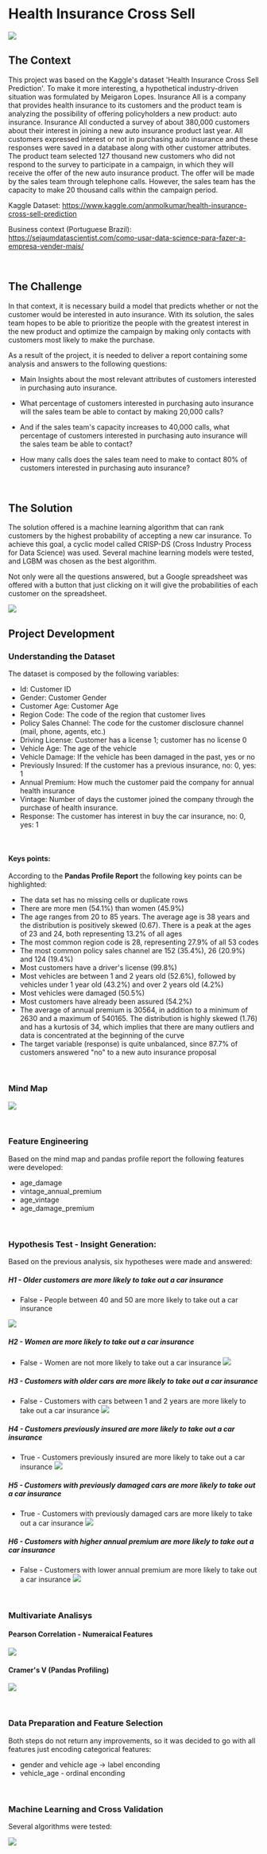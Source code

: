 # Health Insurance Cross Sell

![](img/insurance)

## The Context

This project was based on the Kaggle's dataset 'Health Insurance Cross Sell Prediction'. To make it more interesting, a hypothetical industry-driven situation was formulated by Meigaron Lopes. Insurance All is a company that provides health insurance to its customers and the product team is analyzing the possibility of offering policyholders a new product: auto insurance. Insurance All conducted a survey of about 380,000 customers about their interest in joining a new auto insurance product last year. All customers expressed interest or not in purchasing auto insurance and these responses were saved in a database along with other customer attributes. The product team selected 127 thousand new customers who did not respond to the survey to participate in a campaign, in which they will receive the offer of the new auto insurance product. The offer will be made by the sales team through telephone calls. However, the sales team has the capacity to make 20 thousand calls within the campaign period.

Kaggle Dataset: https://www.kaggle.com/anmolkumar/health-insurance-cross-sell-prediction

Business context (Portuguese Brazil): https://sejaumdatascientist.com/como-usar-data-science-para-fazer-a-empresa-vender-mais/

<br>

## The Challenge

In that context, it is necessary build a model that predicts whether or not the customer would be interested in auto insurance. With its solution, the sales team hopes to be able to prioritize the people with the greatest interest in the new product and optimize the campaign by making only contacts with customers most likely to make the purchase.

As a result of the project, it is needed to deliver a report containing some analysis and answers to the following questions:

- Main Insights about the most relevant attributes of customers interested in purchasing auto insurance.

- What percentage of customers interested in purchasing auto insurance will the sales team be able to contact by making 20,000 calls?

- And if the sales team's capacity increases to 40,000 calls, what percentage of customers interested in purchasing auto insurance will the sales team be able to contact?

- How many calls does the sales team need to make to contact 80% of customers interested in purchasing auto insurance?

<br>

## The Solution

The solution offered is a machine learning algorithm that can rank customers by the highest probability of accepting a new car insurance. To achieve this goal, a cyclic model called CRISP-DS (Cross Industry Process for Data Science) was used. Several machine learning models were tested, and LGBM was chosen as the best algorithm.  

Not only were all the questions answered, but a Google spreadsheet was offered with a button that just clicking on it will give the probabilities of each customer on the spreadsheet. 

<img src="/img/spreadsheet.gif">

<br>

## Project Development

### Understanding the Dataset

The dataset is composed by the following variables:


- Id: Customer ID
- Gender: Customer Gender
- Customer Age: Customer Age
- Region Code: The code of the region that customer lives
- Policy Sales Channel: The code for the customer disclosure channel (mail, phone, agents, etc.)
- Driving License: Customer has a license 1; customer has no license 0
- Vehicle Age: The age of the vehicle
- Vehicle Damage: If the vehicle has been damaged in the past, yes or no
- Previously Insured: If the customer has a previous insurance, no: 0, yes: 1
- Annual Premium: How much the customer paid the company for annual health insurance
- Vintage: Number of days the customer joined the company through the purchase of health insurance.
- Response: The customer has interest in buy the car insurance, no: 0, yes: 1

<br>

#### Keys points:

According to the **Pandas Profile Report** the following key points can be highlighted:

- The data set has no missing cells or duplicate rows
- There are more men (54.1%) than women (45.9%)
- The age ranges from 20 to 85 years. The average age is 38 years and the distribution is positively skewed (0.67). There is a peak at the ages of 23 and 24, both representing 13.2% of all ages
- The most common region code is 28, representing 27.9% of all 53 codes
- The most common policy sales channel are 152 (35.4%), 26 (20.9%) and 124 (19.4%)
- Most customers have a driver's license (99.8%)
- Most vehicles are between 1 and 2 years old (52.6%), followed by vehicles under 1 year old (43.2%) and over 2 years old (4.2%)
- Most vehicles were damaged (50.5%)
- Most customers have already been assured (54.2%)
- The average of annual premium is 30564, in addition to a minimum of 2630 and a maximum of 540165. The distribution is highly skewed (1.76) and has a kurtosis of 34, which implies that there are many outliers and data is concentrated at the beginning of the curve
- The target variable (response) is quite unbalanced, since 87.7% of customers answered "no" to a new auto insurance proposal

<br>

### Mind Map

![](img/mind_map.jpg)

<br>

### Feature Engineering

Based on the mind map and pandas profile report the following features were developed:

- age_damage
- vintage_annual_premium
- age_vintage
- age_damage_premium

<br>

### Hypothesis Test - Insight Generation:
Based on the previous analysis, six hypotheses were made and answered:

##### H1 - Older customers are more likely to take out a car insurance 
- False - People between 40 and 50 are more likely to take out a car insurance

![](img/h1.png)

##### H2 - Women are more likely to take out a car insurance
- False - Women are not more likely to take out a car insurance
![](img/h2.png)
##### H3 - Customers with older cars are more likely to take out a car insurance
- False - Customers with cars between 1 and 2 years are more likely to take out a car insurance
![](img/h3.png)
##### H4 - Customers previously insured are more likely to take out a car insurance
- True - Customers previously insured are more likely to take out a car insurance
![](img/h4.png)
##### H5 - Customers with previously damaged cars are more likely to take out a car insurance
- True - Customers with previously damaged cars are more likely to take out a car insurance
![](img/h5.png)
##### H6 - Customers with higher annual premium are more likely to take out a car insurance
- False - Customers with lower annual premium are more likely to take out a car insurance
![](img/h6.png)

<br>

### Multivariate Analisys

#### Pearson Correlation - Numeraical Features

![](img/pearson.png)

#### Cramer's V (Pandas Profiling)

![](img/cramer.png)

<br>

### Data Preparation and Feature Selection

Both steps do not return any improvements, so it was decided to go with all features just encoding categorical features:

- gender and vehicle age -> label enconding
- vehicle_age - ordinal enconding

<br>

### Machine Learning and Cross Validation

Several algorithms were tested:

![](img/ml.png)

